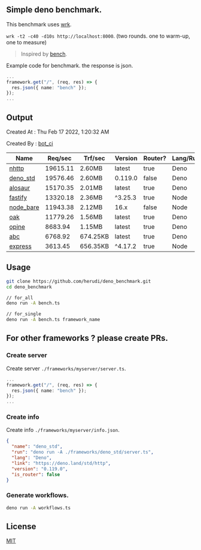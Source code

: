 ## Simple deno benchmark.
This benchmark uses [wrk](https://github.com/wg/wrk).

`wrk -t2 -c40 -d10s http://localhost:8000`. (two rounds. one to warm-up, one to measure)

> Inspired by [bench](https://github.com/denosaurs/bench).

Example code for benchmark. the response is json.
```ts
...
framework.get("/", (req, res) => {
  res.json({ name: "bench" });
});
...
```

## Output
Created At : Thu Feb 17 2022, 1:20:32 AM

Created By : [bot_ci](https://github.com/herudi/deno_benchmarks/commits?author=github-actions%5Bbot%5D)

|Name|Req/sec|Trf/sec|Version|Router?|Lang/Runtime|
|----|----|----|----|----|----|
|[nhttp](https://github.com/nhttp/nhttp)|19615.11|2.60MB|latest|true|Deno|
|[deno_std](https://deno.land/std/http)|19576.46|2.60MB|0.119.0|false|Deno|
|[alosaur](https://github.com/alosaur/alosaur)|15170.35|2.01MB|latest|true|Deno|
|[fastify](https://github.com/fastify/fastify)|13320.18|2.36MB|^3.25.3|true|Node|
|[node_bare](https://nodejs.org)|11943.38|2.12MB|16.x|false|Node|
|[oak](https://github.com/oakserver/oak)|11779.26|1.56MB|latest|true|Deno|
|[opine](https://github.com/cmorten/opine)|8683.94|1.15MB|latest|true|Deno|
|[abc](https://deno.land/x/abc)|6768.92|674.25KB|latest|true|Deno|
|[express](https://github.com/expressjs/express)|3613.45|656.35KB|^4.17.2|true|Node|


## Usage
```bash
git clone https://github.com/herudi/deno_benchmark.git
cd deno_benchmark

// for_all
deno run -A bench.ts

// for_single
deno run -A bench.ts framework_name
```
## For other frameworks ? please create PRs.
### Create server
Create server `./frameworks/myserver/server.ts`.
```ts
...
framework.get("/", (req, res) => {
  res.json({ name: "bench" });
});
...
```
### Create info
Create info `./frameworks/myserver/info.json`.
```json
{
  "name": "deno_std",
  "run": "deno run -A ./frameworks/deno_std/server.ts",
  "lang": "Deno",
  "link": "https://deno.land/std/http",
  "version": "0.119.0",
  "is_router": false
}
```
### Generate workflows.
```bash
deno run -A workflows.ts
```
## License

[MIT](LICENSE)

